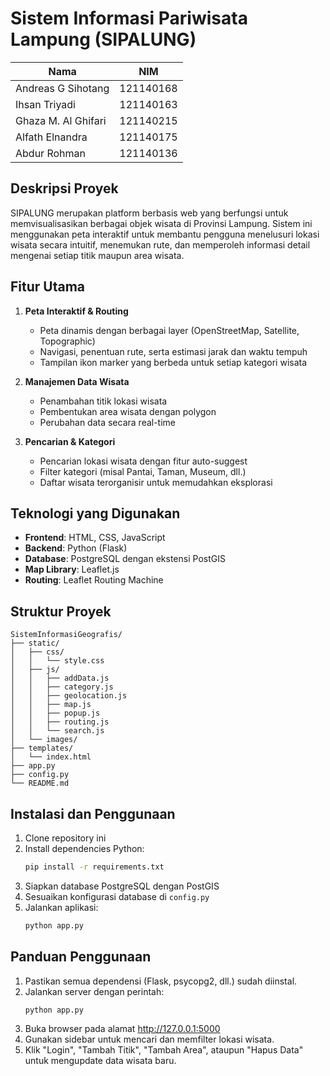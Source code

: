 # Sistem Informasi Pariwisata Lampung (SIPALUNG)

| Nama                | NIM       |
| ------------------- | --------- |
| Andreas G Sihotang  | 121140168 |
| Ihsan Triyadi       | 121140163 |
| Ghaza M. Al Ghifari | 121140215 |
| Alfath Elnandra     | 121140175 |
| Abdur Rohman        | 121140136 |

## Deskripsi Proyek

SIPALUNG merupakan platform berbasis web yang berfungsi untuk memvisualisasikan berbagai objek wisata di Provinsi Lampung. Sistem ini menggunakan peta interaktif untuk membantu pengguna menelusuri lokasi wisata secara intuitif, menemukan rute, dan memperoleh informasi detail mengenai setiap titik maupun area wisata.

## Fitur Utama

1. **Peta Interaktif & Routing**

    - Peta dinamis dengan berbagai layer (OpenStreetMap, Satellite, Topographic)
    - Navigasi, penentuan rute, serta estimasi jarak dan waktu tempuh
    - Tampilan ikon marker yang berbeda untuk setiap kategori wisata

2. **Manajemen Data Wisata**

    - Penambahan titik lokasi wisata
    - Pembentukan area wisata dengan polygon
    - Perubahan data secara real-time

3. **Pencarian & Kategori**
    - Pencarian lokasi wisata dengan fitur auto-suggest
    - Filter kategori (misal Pantai, Taman, Museum, dll.)
    - Daftar wisata terorganisir untuk memudahkan eksplorasi

## Teknologi yang Digunakan

-   **Frontend**: HTML, CSS, JavaScript
-   **Backend**: Python (Flask)
-   **Database**: PostgreSQL dengan ekstensi PostGIS
-   **Map Library**: Leaflet.js
-   **Routing**: Leaflet Routing Machine

## Struktur Proyek

```
SistemInformasiGeografis/
├── static/
│   ├── css/
│   │   └── style.css
│   ├── js/
│   │   ├── addData.js
│   │   ├── category.js
│   │   ├── geolocation.js
│   │   ├── map.js
│   │   ├── popup.js
│   │   ├── routing.js
│   │   └── search.js
│   └── images/
├── templates/
│   └── index.html
├── app.py
├── config.py
└── README.md
```

## Instalasi dan Penggunaan

1. Clone repository ini
2. Install dependencies Python:
    ```bash
    pip install -r requirements.txt
    ```
3. Siapkan database PostgreSQL dengan PostGIS
4. Sesuaikan konfigurasi database di `config.py`
5. Jalankan aplikasi:
    ```bash
    python app.py
    ```

## Panduan Penggunaan

1. Pastikan semua dependensi (Flask, psycopg2, dll.) sudah diinstal.
2. Jalankan server dengan perintah:
    ```
    python app.py
    ```
3. Buka browser pada alamat http://127.0.0.1:5000
4. Gunakan sidebar untuk mencari dan memfilter lokasi wisata.
5. Klik "Login", "Tambah Titik", "Tambah Area", ataupun "Hapus Data" untuk mengupdate data wisata baru.
